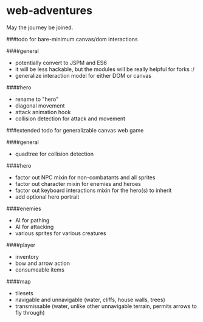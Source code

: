 # web-adventures

May the journey be joined.

###todo for bare-minimum canvas/dom interactions

####general
- potentially convert to JSPM and ES6
- it will be less hackable, but the modules will be really helpful for forks :/
- generalize interaction model for either DOM or canvas

####hero

- rename to "hero"
- diagonal movement
- attack animation hook
- collision detection for attack and movement

###extended todo for generalizable canvas web game 

####general

- quadtree for collision detection

####hero

- factor out NPC mixin for non-combatants and all sprites
- factor out character mixin for enemies and heroes
- factor out keyboard interactions mixin for the hero(s) to inherit
- add optional hero portrait

####enemies

- AI for pathing
- AI for attacking
- various sprites for various creatures

####player

- inventory
- bow and arrow action
- consumeable items

####map

- tilesets
- navigable and unnavigable (water, cliffs, house walls, trees)
- transmissable (water, unlike other unnavigable terrain, permits arrows to fly through)
